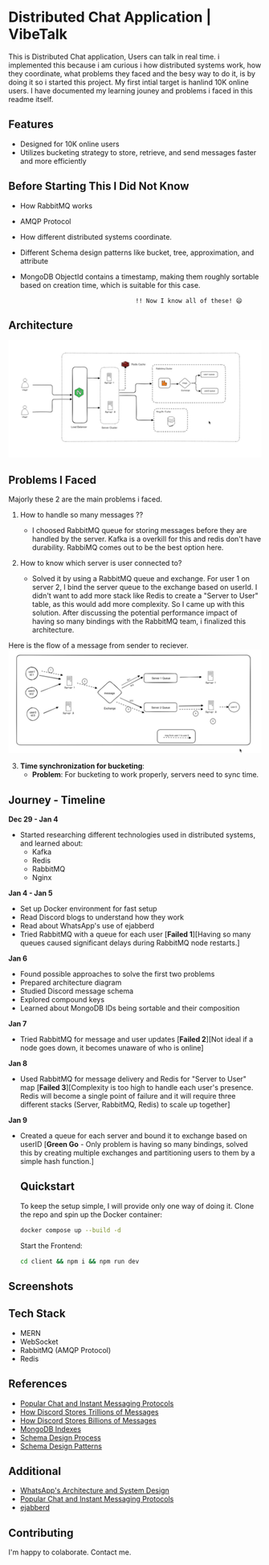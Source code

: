 # Distributed Chat Application | VibeTalk

This is Distributed Chat application, Users can talk in real time. i implemented this because i am curious i how distributed systems work, how they coordinate, what problems they faced and the besy way to do it, is by doing it so i started this project. My first intial target is hanlind 10K online users. I have documented my learning jouney and problems i faced in this readme itself.

## Features

- Designed for 10K online users
- Utilizes bucketing strategy to store, retrieve, and send messages faster and more efficiently

## Before Starting This I Did Not Know

- How RabbitMQ works
- AMQP Protocol
- How different distributed systems coordinate.
- Different Schema design patterns like bucket, tree, approximation, and attribute
- MongoDB ObjectId contains a timestamp, making them roughly sortable based on creation time, which is suitable for this case.

                                      !! Now I know all of these! 😄

## Architecture

![Architecture Diagram](images/image.png)

## Problems I Faced

Majorly these 2 are the main problems i faced.

1. How to handle so many messages ??

    - I choosed RabbitMQ queue for storing messages before they are handled by the server. Kafka is a overkill for this and redis don't have durability. RabbiMQ comes out to be the best option here.

2. How to know which server is user connected to?
    - Solved it by using a RabbitMQ queue and exchange. For user 1 on server 2, I bind the server queue to the exchange based on userId. I didn't want to add more stack like Redis to create a "Server to User" table, as this would add more complexity. So I came up with this solution. After discussing the potential performance impact of having so many bindings with the RabbitMQ team, i finalized this architecture.

Here is the flow of a message from sender to reciever.
![Message Handling Diagram](images/image2.png)

3. **Time synchronization for bucketing**:
    - **Problem**: For bucketing to work properly, servers need to sync time.

## Journey - Timeline

**Dec 29 - Jan 4**
- Started researching different technologies used in distributed systems, and learned about:
    - Kafka
    - Redis
    - RabbitMQ
    - Nginx

**Jan 4 - Jan 5**
- Set up Docker environment for fast setup
- Read Discord blogs to understand how they work
- Read about WhatsApp's use of ejabberd
- Tried RabbitMQ with a queue for each user [**Failed 1**][Having so many queues caused significant delays during RabbitMQ node restarts.]

**Jan 6**
- Found possible approaches to solve the first two problems
- Prepared architecture diagram
- Studied Discord message schema
- Explored compound keys
- Learned about MongoDB IDs being sortable and their composition

**Jan 7**
- Tried RabbitMQ for message and user updates [**Failed 2**][Not ideal if a node goes down, it becomes unaware of who is online]

**Jan 8**
- Used RabbitMQ for message delivery and Redis for "Server to User" map [**Failed 3**][Complexity is too high to handle each user's presence. Redis will become a single point of failure and it will require three different stacks (Server, RabbitMQ, Redis) to scale up together]

**Jan 9**
- Created a queue for each server and bound it to exchange based on userID
    [**Green Go** - Only problem is having so many bindings, solved this by creating multiple exchanges and partitioning users to them by a simple hash function.]
    ## Quickstart

    To keep the setup simple, I will provide only one way of doing it. Clone the repo and spin up the Docker container:

    ```bash
    docker compose up --build -d
    ```

    Start the Frontend:

    ```bash
    cd client && npm i && npm run dev
    ```

## Screenshots

## Tech Stack

- MERN
- WebSocket
- RabbitMQ (AMQP Protocol)
- Redis

## References

- [Popular Chat and Instant Messaging Protocols](https://www.cometchat.com/blog/popular-chat-and-instant-messaging-protocols)
- [How Discord Stores Trillions of Messages](https://discord.com/blog/how-discord-stores-trillions-of-messages)
- [How Discord Stores Billions of Messages](https://discord.com/blog/how-discord-stores-billions-of-messages)
- [MongoDB Indexes](https://www.mongodb.com/docs/manual/indexes/)
- [Schema Design Process](https://www.mongodb.com/docs/manual/data-modeling/schema-design-process/#apply-design-patterns)
- [Schema Design Patterns](https://www.mongodb.com/blog/post/building-with-patterns-a-summary)

## Additional

- [WhatsApp's Architecture and System Design](https://www.cometchat.com/blog/whatsapps-architecture-and-system-design)
- [Popular Chat and Instant Messaging Protocols](https://www.cometchat.com/blog/popular-chat-and-instant-messaging-protocols)
- [ejabberd](https://www.ejabberd.im/)

## Contributing

I'm happy to colaborate. Contact me.
